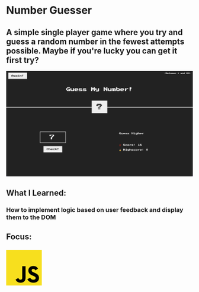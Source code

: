 # Number Guesser
## A simple single player game where you try and guess a random number in the fewest attempts possible. Maybe if you're lucky you can get it first try?
![Number Guesser Preview](../../src/img/projects/previews/number-guesser-preview.png)
## What I Learned:
### How to implement logic based on user feedback and display them to the DOM
## Focus:
### ![JavaScript Icon](../../src/img/js.png)